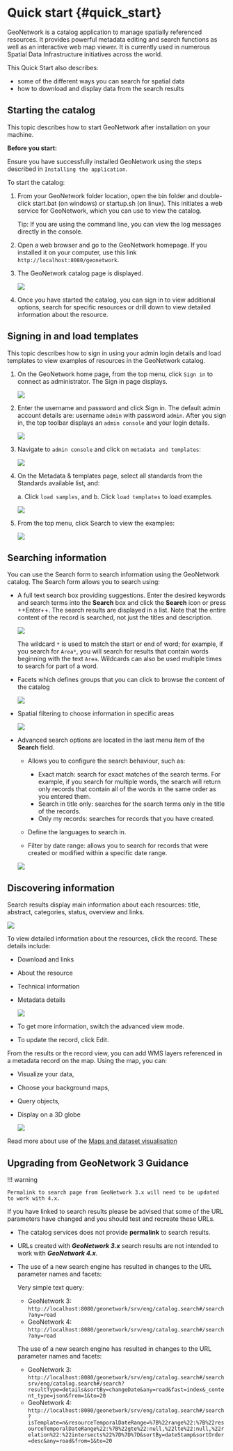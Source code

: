 # Quick start {#quick_start}

GeoNetwork is a catalog application to manage spatially referenced resources. It provides powerful metadata editing and search functions as well as an interactive web map viewer. It is currently used in numerous Spatial Data Infrastructure initiatives across the world.

This Quick Start also describes:

-   some of the different ways you can search for spatial data
-   how to download and display data from the search results

## Starting the catalog

This topic describes how to start GeoNetwork after installation on your machine.

**Before you start:**

Ensure you have successfully installed GeoNetwork using the steps described in `Installing the application`.

To start the catalog:

1.  From your GeoNetwork folder location, open the bin folder and double-click start.bat (on windows) or startup.sh (on linux). This initiates a web service for GeoNetwork, which you can use to view the catalog.

    Tip: If you are using the command line, you can view the log messages directly in the console.

2.  Open a web browser and go to the GeoNetwork homepage. If you installed it on your computer, use this link ``http://localhost:8080/geonetwork``.

3.  The GeoNetwork catalog page is displayed.

    ![](../../install-guide/img/home-page.png)

4.  Once you have started the catalog, you can sign in to view additional options, search for specific resources or drill down to view detailed information about the resource.

## Signing in and load templates

This topic describes how to sign in using your admin login details and load templates to view examples of resources in the GeoNetwork catalog.

1.  On the GeoNetwork home page, from the top menu, click `Sign in` to connect as administrator. The Sign in page displays.

    ![](../../install-guide/img/signin.png)

2.  Enter the username and password and click Sign in. The default admin account details are: username `admin` with password `admin`. After you sign in, the top toolbar displays an `admin console` and your login details.

    ![](../../install-guide/img/identified-user.png)

3.  Navigate to `admin console` and click on `metadata and templates`:

    ![](../../install-guide/img/metadata-and-templates.png)

4.  On the Metadata & templates page, select all standards from the Standards available list, and:

    a.  Click `load samples`, and
    b.  Click `load templates` to load examples.

    ![](../../install-guide/img/templates.png)

5.  From the top menu, click Search to view the examples:

    ![](../../install-guide/img/once-samples-are-loaded.png)

## Searching information

You can use the Search form to search information using the GeoNetwork catalog. The Search form allows you to search using:

-   A full text search box providing suggestions. Enter the desired keywords and search terms into the **Search** box and click the **Search** icon or press ++Enter++. The search results are displayed in a list. Note that the entire content of the record is searched, not just the titles and description.

    ![](img/full-text.png)

    The wildcard `*` is used to match the start or end of word; for example, if you search for `Area*`,  you will search for results that contain words beginning with the text `Area`. Wildcards can also be used multiple times to search for part of a word.

-   Facets which defines groups that you can click to browse the content of the catalog

    ![](img/facets.png)

-   Spatial filtering to choose information in specific areas

    ![](img/spatial-filter.png)

-   Advanced search options are located in the last menu item of the **Search** field.
    - Allows you to configure the search behaviour, such as:
        - Exact match: search for exact matches of the search terms. For example, if you search for multiple words, the search will return only records that contain all of the words in the same order as you entered them.
        - Search in title only: searches for the search terms only in the title of the records.
        - Only my records: searches for records that you have created.
    
    - Define the languages to search in.
    - Filter by date range: allows you to search for records that were created or modified within a specific date range.

    ![](img/advanced.png)

## Discovering information

Search results display main information about each resources: title, abstract, categories, status, overview and links.

![](img/a-result.png)

To view detailed information about the resources, click the record. These details include:

-   Download and links

-   About the resource

-   Technical information

-   Metadata details

    ![](img/a-record.png)

-   To get more information, switch the advanced view mode.

-   To update the record, click Edit.

From the results or the record view, you can add WMS layers referenced in a metadata record on the map. Using the map, you can:

-   Visualize your data,

-   Choose your background maps,

-   Query objects,

-   Display on a 3D globe

    ![](img/map-africa-basin.png)

Read more about use of the [Maps and dataset visualisation](../map/index.md)

## Upgrading from GeoNetwork 3 Guidance
   
!!! warning

    Permalink to search page from GeoNetwork 3.x will need to be updated to work with 4.x. 

If you have linked to search results please be advised that some of the URL parameters have changed and you should test and recreate these URLs.

* The catalog services does not provide **permalink** to search results.
* URLs created with ***GeoNetwork 3.x*** search results are not intended to work with ***GeoNetwork 4.x***.

* The use of a new search engine has resulted in changes to the URL parameter names and facets:
  
  Very simple text query:
  
   * GeoNetwork 3: ``http://localhost:8080/geonetwork/srv/eng/catalog.search#/search?any=road``
   * GeoNetwork 4: ``http://localhost:8080/geonetwork/srv/eng/catalog.search#/search?any=road``

  The use of a new search engine has resulted in changes to the URL parameter names and facets:
   
   * GeoNetwork 3: ``http://localhost:8080/geonetwork/srv/eng/catalog.search#/searchsrv/eng/catalog.search#/search?resultType=details&sortBy=changeDate&any=road&fast=index&_content_type=json&from=1&to=20``
   * GeoNetwork 4: ``http://localhost:8080/geonetwork/srv/eng/catalog.search#/search?isTemplate=n&resourceTemporalDateRange=%7B%22range%22:%7B%22resourceTemporalDateRange%22:%7B%22gte%22:null,%22lte%22:null,%22relation%22:%22intersects%22%7D%7D%7D&sortBy=dateStamp&sortOrder=desc&any=road&from=1&to=20``
